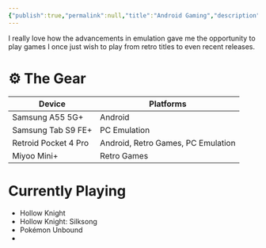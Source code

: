 ```yaml
---
{"publish":true,"permalink":null,"title":"Android Gaming","description":"I really love how the advancements in emulation gave me the opportunity to play games I once just wish to play from retro titles to even recent releases.","draft":true,"created":"2025-09-08","modified":"2025-09-15T10:33:14+08:00","published":"2025-09-15T10:33:15.111+08:00","cssclasses":null,"comments":false,"tags":null,"date":null,"date_created":null,"aliases":null}
---
```



I really love how the advancements in emulation gave me the opportunity to play games I once just wish to play from retro titles to even recent releases. 

# ⚙️ The Gear

| Device               | Platforms                          |
| -------------------- | ---------------------------------- |
| Samsung A55 5G+      | Android                            |
| Samsung Tab S9 FE+   | PC Emulation                       |
| Retroid Pocket 4 Pro | Android, Retro Games, PC Emulation |
| Miyoo Mini+          | Retro Games                        |

# Currently Playing 
- Hollow Knight
- Hollow Knight: Silksong 
- Pokémon Unbound 
- 
